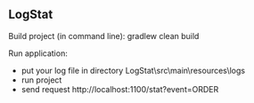 LogStat
---
Build project (in command line):
gradlew clean build

Run application:
* put your log file in directory LogStat\src\main\resources\logs
* run project
* send request http://localhost:1100/stat?event=ORDER
